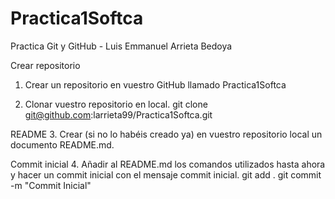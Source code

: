 # Practica1Softca
Practica Git y GitHub - Luis Emmanuel Arrieta Bedoya


Crear repositorio

1. Crear un repositorio en vuestro GitHub llamado Practica1Softca

2. Clonar vuestro repositorio en local.
git clone git@github.com:larrieta99/Practica1Softca.git

README
3. Crear (si no lo habéis creado ya) en vuestro repositorio
local  un documento README.md.


Commit inicial
4. Añadir al README.md los comandos utilizados hasta ahora
y hacer un commit inicial con el mensaje commit inicial.
git add .
git commit -m "Commit Inicial"